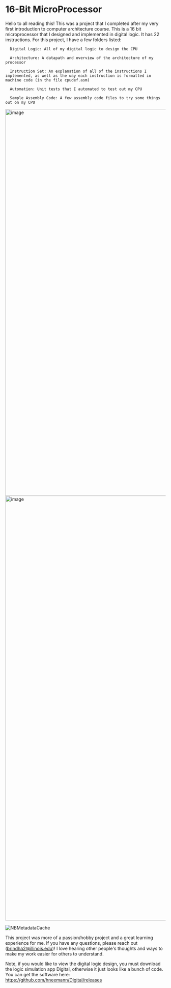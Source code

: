 # 16-Bit MicroProcessor

Hello to all reading this! This was a project that I completed after my very first introduction to computer architecture course. This is a 16 bit microprocessor that I designed and implemented in digital logic. It has 22 instructions. For this project, I have a few folders listed:



      Digital Logic: All of my digital logic to design the CPU
      
      Architecture: A datapath and overview of the architecture of my processor
      
      Instruction Set: An explanation of all of the instructions I implemented, as well as the way each instruction is formatted in machine code (in the file cpudef.asm)
      
      Automation: Unit tests that I automated to test out my CPU
            
      Sample Assembly Code: A few assembly code files to try some things out on my CPU

  

<img width="1216" alt="image" src="https://github.com/user-attachments/assets/1e51ebb9-3156-4129-acae-eed33a379e2d" />

<img width="1336" alt="image" src="https://github.com/user-attachments/assets/25ee6cfb-f78c-4cfa-a54f-f80ba41a9380" />

![NBMetadataCache](https://github.com/user-attachments/assets/9a94d26c-83a5-4496-b525-ea5898acdb60)



This project was more of a passion/hobby project and a great learning experience for me. If you have any questions, please reach out (brindha2@illinois.edu)! I love hearing other people's thoughts and ways to make my work easier for others to understand. 


Note, if you would like to view the digital logic design, you must download the logic simulation app Digital, otherwise it just looks like a bunch of code. You can get the software here: https://github.com/hneemann/Digital/releases




